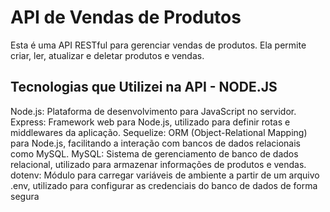 # API de Vendas de Produtos #

Esta é uma API RESTful para gerenciar 
vendas de produtos. Ela permite criar, ler, 
atualizar e deletar produtos e vendas.

## Tecnologias que Utilizei na API - NODE.JS # 
Node.js: Plataforma de desenvolvimento para JavaScript no servidor.
Express: Framework web para Node.js, utilizado para definir rotas e middlewares da aplicação.
Sequelize: ORM (Object-Relational Mapping) para Node.js, facilitando a interação com bancos de dados relacionais como MySQL.
MySQL: Sistema de gerenciamento de banco de dados relacional, utilizado para armazenar informações de produtos e vendas.
dotenv: Módulo para carregar variáveis de ambiente a partir de um arquivo .env, utilizado para configurar as credenciais do banco de dados de forma segura



